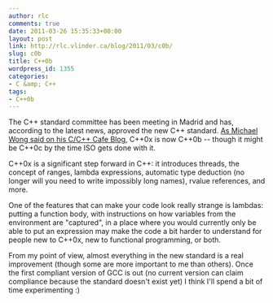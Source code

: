 ```yaml
---
author: rlc
comments: true
date: 2011-03-26 15:35:33+00:00
layout: post
link: http://rlc.vlinder.ca/blog/2011/03/c0b/
slug: c0b
title: C++0b
wordpress_id: 1355
categories:
- C &amp; C++
tags:
- C++0b
---
```


The C++ standard committee has been meeting in Madrid and has, according to the latest news, approved the new C++ standard. [As Michael Wong said on his C/C++ Cafe Blog](https://www.ibm.com/developerworks/mydeveloperworks/blogs/5894415f-be62-4bc0-81c5-3956e82276f3/entry/the_c_0x_standard_has_been_approved_to_ship23?lang=en), C++0x is now C++0b -- though it might be C++0c by the time ISO gets done with it.
<!--more-->
C++0x is a significant step forward in C++: it introduces threads, the concept of ranges, lambda expressions, automatic type deduction (no longer will you need to write impossibly long names), rvalue references, and more.

One of the features that can make your code look really strange is lambdas: putting a function body, with instructions on how variables from the environment are "captured", in a place where you would currently only be able to put an expression may make the code a bit harder to understand for people new to C++0x, new to functional programming, or both.

From my point of view, almost everything in the new standard is a real improvement (though some are more important to me than others). Once the first compliant version of GCC is out (no current version can claim compliance because the standard doesn't exist yet) I think I'll spend a bit of time experimenting :)
